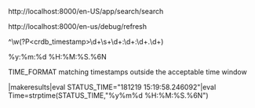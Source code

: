 


http://localhost:8000/en-US/app/search/search

 http://localhost:8000/en-us/debug/refresh

^\w(?P<crdb_timestamp>\d+\s+\d+:\d+:\d+\.\d+)


%y:%m:%d %H:%M:%S.%6N


TIME_FORMAT matching timestamps outside the acceptable time window

|makeresults|eval STATUS_TIME="181219 15:19:58.246092"|eval Time=strptime(STATUS_TIME,"%y%m%d %H:%M:%S.%6N")
